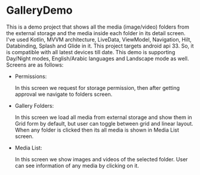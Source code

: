 # GalleryDemo

This is a demo project that shows all the media (image/video) folders from the external storage and the media inside each folder in its detail screen. I've used Kotlin, MVVM architecture, LiveData, ViewModel, Navigation, Hilt, Databinding, Splash and Glide in it. This project targets android api 33. So, it is compatible with all latest devices till date. This demo is supporting Day/Night modes, English/Arabic languages and Landscape mode as well.
Screens are as follows:

- Permissions:
    
    In this screen we request for storage permission, then after getting approval we navigate to folders screen.

- Gallery Folders:    
    
    In this screen we load all media from external storage and show them in Grid form by default, but user can toggle between grid and linear layout. When any folder is clicked then its all media is shown in Media List screen.
    
- Media List:
    
    In this screen we show images and videos of the selected folder. User can see information of any media by clicking on it.
    
    
    

